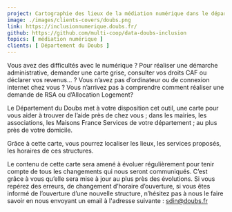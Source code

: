 ```yaml
---
project: Cartographie des lieux de la médiation numérique dans le département du Doubs
image: ./images/clients-covers/doubs.png
link: https://inclusionnumerique.doubs.fr/
github: https://github.com/multi-coop/data-doubs-inclusion
topics: [ médiation numérique ]
clients: [ Département du Doubs ]
---
```


Vous avez des difficultés avec le numérique ? Pour réaliser une démarche administrative, demander une carte grise, consulter vos droits CAF ou déclarer vos revenus… ? Vous n’avez pas d’ordinateur ou de connexion internet chez vous ? Vous n’arrivez pas à comprendre comment réaliser une demande de RSA ou d’Allocation Logement?

Le Département du Doubs met à votre disposition cet outil, une carte pour vous aider à trouver de l’aide près de chez vous ; dans les mairies, les associations, les Maisons France Services de votre département ; au plus près de votre domicile.

Grâce à cette carte, vous pourrez localiser les lieux, les services proposés, les horaires de ces structures.

Le contenu de cette carte sera amené à évoluer régulièrement pour tenir compte de tous les changements qui nous seront communiqués. C’est grâce à vous qu’elle sera mise à jour au plus près des évolutions. Si vous repérez des erreurs, de changement d’horaire d’ouverture, si vous êtes informé de l’ouverture d’une nouvelle structure, n’hésitez pas à nous le faire savoir en nous envoyant un email à l'adresse suivante : sdin@doubs.fr 
